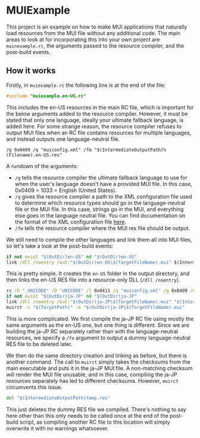 # MUIExample
This project is an example on how to make MUI applications that naturally load
resources from the MUI file without any additional code. The main areas to look at
for incorporating this into your own project are `mainexample.rc`, the arguments
passed to the resource compiler, and the post-build events.

## How it works

Firstly, in `muiexample.rc` the following line is at the end of the file: 
```cpp
#include "muiexample.en-US.rc"
```

This includes the en-US resources in the main RC file, which is important for the below arguments added to the resource compiler. However, it must be stated that only one language, ideally your ultimate fallback language, is added here. For some strange reason, the resource compiler refuses to output MUI files when an RC file contains resources for multiple languages, and instead outputs one language-neutral file.
```
/g 0x0409 /q "muiconfig.xml" /fm "$(IntermediateOutputPath)%(Filename).en-US.res"
```

A rundown of the arguments:
- `/g` tells the resource compiler the ultimate fallback language to use for when the user's language doesn't have a provided MUI file. In this case, 0x0409 = 1033 = English (United States).
- `/q` gives the resource compiler a path to the XML configuration file used to determine which resource types should go in the language-neutral file or the MUI file. In this case, strings go in the MUI, and everything else goes in the language neutral file. You can find documentation on the format of the XML configuration file [here](https://learn.microsoft.com/en-us/windows/win32/intl/preparing-a-resource-configuration-file).
- `/fm` tells the resource compiler where the MUI res file should be output.

We still need to compile the other languages and link them all into MUI files, so let's take a look at the post-build events:

```cmd
if not exist "$(OutDir)en-US" md "$(OutDir)en-US"
link /dll /noentry /out:"$(OutDir)en-US\$(TargetFileName).mui" $(IntermediateOutputPath)muiexample.en-US.res
```

This is pretty simple. It creates the `en-US` folder in the output directory, and then links the en-US RES file into a resource-only DLL (`/dll /noentry`).

```cmd
rc /D "_UNICODE" /D "UNICODE" /l 0x0411 /q "muiconfig.xml" /g 0x0409 /nologo /fo"$(IntermediateOutputPath)temp.res" /fm"$(IntermediateOutputPath)muiexample.ja-JP.res" muiexample.ja-JP.rc
if not exist "$(OutDir)ja-JP" md "$(OutDir)ja-JP"
link /dll /noentry /out:"$(OutDir)ja-JP\$(TargetFileName).mui" "$(IntermediateOutputPath)muiexample.ja-JP.res"
muirct -c "$(TargetPath)" -e "$(OutDir)ja-JP\$(TargetFileName).mui"
```

This is more complicated. We first compile the ja-JP RC file using mostly the same arguments as the en-US one, but one thing is different. Since we are building the ja-JP RC separately rather than with the language-neutral resources, we specify a `/fo` argument to output a dummy language-neutral RES file to be deleted later.

We then do the same directory creation and linking as before, but there is another command. The call to `muirct` simply takes the checksums from the main executable and puts it in the ja-JP MUI file. A non-matching checksum will render the MUI file unusable, and in this case, compiling the ja-JP resources separately has led to different checksums. However, `muirct` circumvents this issue.

```cmd
del "$(IntermediateOutputPath)temp.res"
```

This just deletes the dummy RES file we compiled. There's nothing to say here other than this only needs to be called once at the end of the post-build script, as compiling another RC file to this location will simply overwrite it with no warnings whatsoever.